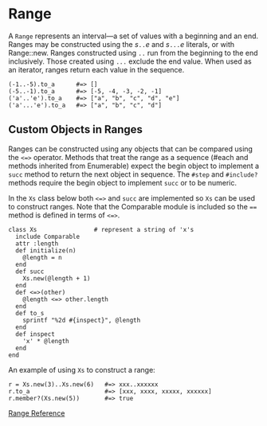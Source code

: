 # Range

A `Range` represents an interval—a set of values with a beginning and an
end. Ranges may be constructed using the *s*`..`*e* and *s*`...`*e* literals,
or with Range::new. Ranges constructed using `..` run from the beginning to
the end inclusively. Those created using `...` exclude the end value. When
used as an iterator, ranges return each value in the sequence.

    (-1..-5).to_a      #=> []
    (-5..-1).to_a      #=> [-5, -4, -3, -2, -1]
    ('a'..'e').to_a    #=> ["a", "b", "c", "d", "e"]
    ('a'...'e').to_a   #=> ["a", "b", "c", "d"]

## Custom Objects in Ranges

Ranges can be constructed using any objects that can be compared using the
`<=>` operator. Methods that treat the range as a sequence (#each and methods
inherited from Enumerable) expect the begin object to implement a `succ`
method to return the next object in sequence. The `#step` and `#include?` methods
require the begin object to implement `succ` or to be numeric.

In the `Xs` class below both `<=>` and `succ` are implemented so `Xs` can be
used to construct ranges. Note that the Comparable module is included so the
`==` method is defined in terms of `<=>`.

    class Xs                # represent a string of 'x's
      include Comparable
      attr :length
      def initialize(n)
        @length = n
      end
      def succ
        Xs.new(@length + 1)
      end
      def <=>(other)
        @length <=> other.length
      end
      def to_s
        sprintf "%2d #{inspect}", @length
      end
      def inspect
        'x' * @length
      end
    end

An example of using `Xs` to construct a range:

    r = Xs.new(3)..Xs.new(6)   #=> xxx..xxxxxx
    r.to_a                     #=> [xxx, xxxx, xxxxx, xxxxxx]
    r.member?(Xs.new(5))       #=> true

[Range Reference](https://ruby-doc.org/core-2.5.0/Range.html)
